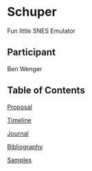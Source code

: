 # Schuper
Fun little SNES Emulator

## Participant
Ben Wenger

## Table of Contents

[Proposal](proposal.md)

[Timeline](timeline.md)

[Journal](journal.md)

[Bibliography](bibliography.md)

[Samples](samples.md)